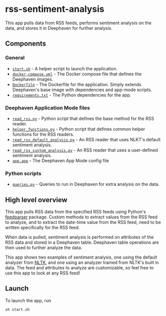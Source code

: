 # rss-sentiment-analysis

This app pulls data from RSS feeds, performs sentiment analysis on the data, and stores it in Deephaven for further analysis.

## Components

### General

* [`start.sh`](start.sh) - A helper script to launch the application.
* [`docker-compose.yml`](docker-compose.yml) - The Docker compose file that defines the Deephaven images.
* [`Dockerfile`](Dockerfile) - The Dockerfile for the application. Simply extends Deephaven's base image with dependencies and app-mode scripts.
* [`requirements.txt`](requirements.txt) - The Python dependencies for the app.

### Deephaven Application Mode files

* [`read_rss.py`](app.d/read_rss.py) - Python script that defines the base method for the RSS reader.
* [`helper_functions.py`](app.d/helper_functions.py) - Python script that defines common helper functions for the RSS readers.
* [`read_rss_default_analysis.py`](app.d/read_rss_default_analysis.py) - An RSS reader that uses NLKT's default sentiment analysis.
* [`read_rss_custom_analysis.py`](app.d/read_rss_custom_analysis.py) - An RSS reader that uses a user-defined sentiment analysis.
* [`app.app`](app.d/app.app) - The Deephaven App Mode config file

### Python scripts

* [`queries.py`](python-scripts/queries.py) - Queries to run in Deephaven for extra analysis on the data.

## High level overview

This app pulls RSS data from the specified RSS feeds using Python's [feedparser](https://pypi.org/project/feedparser/) package. Custom methods to extract values from the RSS feed to analyze, and to extract the date-time value from the RSS feed, need to be written specifically for the RSS feed.

When data is pulled, sentiment analysis is performed on attributes of the RSS data and stored in a Deephaven table. Deephaven table operations are then used to further analyze the data.

This app shows two examples of sentiment analysis, one using the default analyzer from [NLTK](https://www.nltk.org/), and one using an analyzer trained from NLTK's built in data. The feed and attributes to analyze are customizable, so feel free to use this app to look at any RSS feed!

## Launch

To launch the app, run

```
sh start.sh
```
